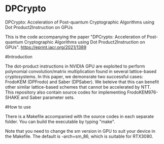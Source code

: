 # DPCrypto
DPCrypto: Acceleration of Post-quantum Cryptographic Algorithms using Dot Product2Instruction on GPUs

This is the code accompanying the paper "DPCrypto: Acceleration of Post-quantum Cryptographic Algorithms using Dot Product2Instruction on GPUs". https://eprint.iacr.org/2021/1389

#Introduction

The dot-product instructions in NVIDIA GPU are exploited to perform polynomial convolution/matrix multiplication found in several lattice-based cryptosystems. In this paper, we demonsrate two successful cases: FrodoKEM (DPFrodo) and Saber (DPSaber). We beleive that this can benefit other similar lattice-based schemes that cannot be accelerated by NTT. This repository also contain source codes for implementing FrodoKEM976-SHAKE and Saber parameter sets.

#How to use

There is a Makefile accompanied with the source codes in each separate folder. You can build the executable by typing "make".

Note that you need to change the sm version in GPU to suit your device in the Makefile. The default is -arch=sm_86, which is suitable for RTX3080.



